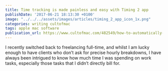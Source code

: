 ```yaml
---
title: Time tracking is made painless and easy with Timing 2 app
publishDate: '2017-06-21 18:13:30 +0100'
image: "../../../assets/images/articles/timing_2_app_icon_1x.png"
categories: writing cultofmac
tags: apple mac software
publication_url: https://www.cultofmac.com/482549/how-to-automatically-track-your-time-and-productivity-with-timing-app/
---
```


I recently switched back to freelancing full-time, and whilst I am lucky enough to have clients who don’t ask for precise hourly breakdowns, I have always been intrigued to know how much time I was spending on work tasks, especially those tasks that I didn’t directly bill for.
